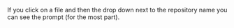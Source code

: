 If you click on a file and then the drop down next to the repository name you can see the prompt (for the most part).
